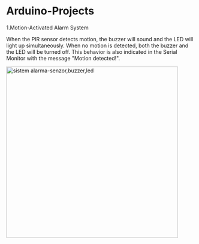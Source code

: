 # Arduino-Projects

1.Motion-Activated Alarm System

When the PIR sensor detects motion, the buzzer will sound and the LED will light up simultaneously. When no motion is detected, both the buzzer and the LED will be turned off. This behavior is also indicated in the Serial Monitor with the message "Motion detected!".

<img width="458" alt="sistem alarma-senzor,buzzer,led" src="https://github.com/Mihas8r/Arduino-Projects/assets/92221038/0cc4c8e6-e76c-4a95-b8db-57655304f4e2">
